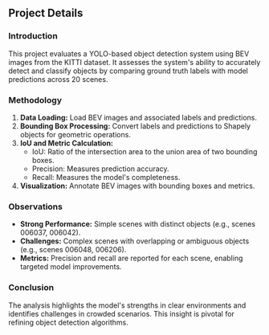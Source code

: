 ## Project Details

### Introduction
This project evaluates a YOLO-based object detection system using BEV images from the KITTI dataset. It assesses the system's ability to accurately detect and classify objects by comparing ground truth labels with model predictions across 20 scenes.

### Methodology
1. **Data Loading:** Load BEV images and associated labels and predictions.
2. **Bounding Box Processing:** Convert labels and predictions to Shapely objects for geometric operations.
3. **IoU and Metric Calculation:**
   - IoU: Ratio of the intersection area to the union area of two bounding boxes.
   - Precision: Measures prediction accuracy.
   - Recall: Measures the model's completeness.
4. **Visualization:** Annotate BEV images with bounding boxes and metrics.

### Observations
- **Strong Performance:** Simple scenes with distinct objects (e.g., scenes 006037, 006042).
- **Challenges:** Complex scenes with overlapping or ambiguous objects (e.g., scenes 006048, 006206).
- **Metrics:** Precision and recall are reported for each scene, enabling targeted model improvements.

### Conclusion
The analysis highlights the model's strengths in clear environments and identifies challenges in crowded scenarios. This insight is pivotal for refining object detection algorithms.
